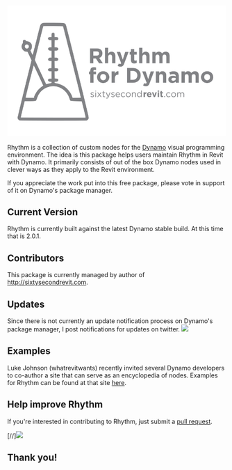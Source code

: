 ![Image](!Documentation/Logo/RhythmLogo.png)



Rhythm is a collection of custom nodes for the [Dynamo](http://www.dynamobim.org) visual programming environment. The idea is this package helps users maintain Rhythm in Revit with Dynamo. It primarily consists of out of the box Dynamo nodes used in clever ways as they apply to the Revit environment.

If you appreciate the work put into this free package, please vote in support of it on Dynamo's package manager.

## Current Version
Rhythm is currently built against the latest Dynamo stable build. At this time that is 2.0.1.

## Contributors
This package is currently managed by author of http://sixtysecondrevit.com.

## Updates
Since there is not currently an update notification process on Dynamo's package manager, I post notifications for updates on twitter.
[![](https://img.shields.io/twitter/follow/60secondrevit.svg?label=Follow&style=social)](https://twitter.com/60secondrevit)

## Examples
Luke Johnson (whatrevitwants) recently invited several Dynamo developers to co-author a site that can serve as an encyclopedia of nodes. Examples for Rhythm can be found at that site [here](https://dynamonodes.com/2017/12/10/rhythm-node-index/).

## Help improve Rhythm
If you're interested in contributing to Rhythm, just submit a [pull request](https://github.com/sixtysecondrevit/RhythmForDynamo/pulls).

[//][![](https://img.shields.io/badge/Donate-PayPal-blue.svg)](https://www.paypal.com/cgi-bin/webscr?cmd=_donations&business=LWDXXR74LC6U6&currency_code=USD&source=url)

## Thank you!

